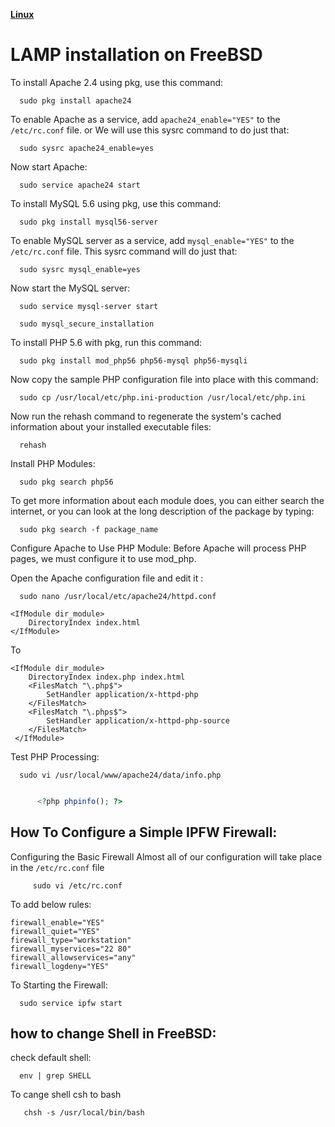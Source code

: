 [**Linux**](../Linux.md)

# LAMP installation  on FreeBSD

To install Apache 2.4 using pkg, use this command:

      sudo pkg install apache24

To enable Apache as a service, add   `apache24_enable="YES"`   to the  `/etc/rc.conf`  file. or  We will use this sysrc command to do just that:

      sudo sysrc apache24_enable=yes

Now start Apache:

      sudo service apache24 start

To install MySQL 5.6 using pkg, use this command:

      sudo pkg install mysql56-server
      
To enable MySQL server as a service, add `mysql_enable="YES"` to the `/etc/rc.conf` file. This sysrc command will do just that:

      sudo sysrc mysql_enable=yes

Now start the MySQL server:

      sudo service mysql-server start

      sudo mysql_secure_installation
      
To install PHP 5.6 with pkg, run this command:

      sudo pkg install mod_php56 php56-mysql php56-mysqli

Now copy the sample PHP configuration file into place with this command:

      sudo cp /usr/local/etc/php.ini-production /usr/local/etc/php.ini

Now run the rehash command to regenerate the system's cached information about your installed executable files:

      rehash

Install PHP Modules:
      
      sudo pkg search php56

To get more information about each module does, you can either search the internet, or you can look at the long description of the package by typing:

      sudo pkg search -f package_name

Configure Apache to Use PHP Module:
Before Apache will process PHP pages, we must configure it to use mod_php.

Open the Apache configuration file and edit it :      

      sudo nano /usr/local/etc/apache24/httpd.conf      

```
<IfModule dir_module>
    DirectoryIndex index.html
</IfModule>
```
    
To

``` 
<IfModule dir_module>
    DirectoryIndex index.php index.html
    <FilesMatch "\.php$">
        SetHandler application/x-httpd-php
    </FilesMatch>
    <FilesMatch "\.phps$">
        SetHandler application/x-httpd-php-source
    </FilesMatch>
 </IfModule>
```
Test PHP Processing:
            
      sudo vi /usr/local/www/apache24/data/info.php
      
~~~php

      <?php phpinfo(); ?>
~~~
      
## How To Configure a Simple IPFW Firewall:

Configuring the Basic Firewall 
Almost all of our configuration will take place in the `/etc/rc.conf` file
         
         sudo vi /etc/rc.conf

To add below rules:
```
firewall_enable="YES"
firewall_quiet="YES"
firewall_type="workstation"
firewall_myservices="22 80"
firewall_allowservices="any"
firewall_logdeny="YES"
```
To Starting the Firewall:
 
      sudo service ipfw start

## how to change Shell in FreeBSD:
check default shell:
      
      env | grep SHELL
      
To cange shell csh to bash 
      
       chsh -s /usr/local/bin/bash
